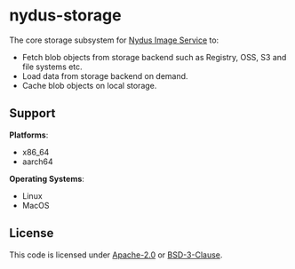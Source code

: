 # nydus-storage

The core storage subsystem for [Nydus Image Service](https://nydus.dev/) to:
- Fetch blob objects from storage backend such as Registry, OSS, S3 and file systems etc.
- Load data from storage backend on demand.
- Cache blob objects on local storage.

## Support

**Platforms**:
- x86_64
- aarch64

**Operating Systems**:
- Linux
- MacOS

## License

This code is licensed under [Apache-2.0](LICENSE-APACHE) or [BSD-3-Clause](LICENSE-BSD-3-Clause).
